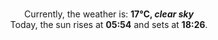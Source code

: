 <p  align="center"><br/>Currently, the weather is: <b> 17°C, <i>clear sky</i></b></br>Today, the sun rises at <b>05:54</b> and sets at <b>18:26</b>.</p>